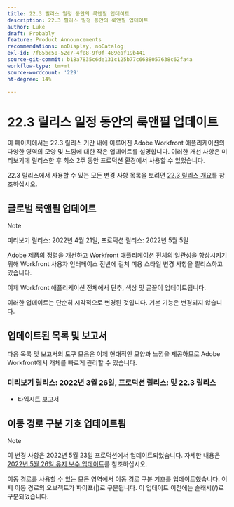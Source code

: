 ```yaml
---
title: 22.3 릴리스 일정 동안의 룩앤필 업데이트
description: 22.3 릴리스 일정 동안의 룩앤필 업데이트
author: Luke
draft: Probably
feature: Product Announcements
recommendations: noDisplay, noCatalog
exl-id: 7f85bc50-52c7-4fe8-9f0f-489eaf19b441
source-git-commit: b18a7835c6de131c125b77c6688057638c62fa4a
workflow-type: tm+mt
source-wordcount: '229'
ht-degree: 14%

---
```


# 22.3 릴리스 일정 동안의 룩앤필 업데이트

이 페이지에서는 22.3 릴리스 기간 내에 이루어진 Adobe Workfront 애플리케이션의 다양한 영역의 모양 및 느낌에 대한 작은 업데이트를 설명합니다. 이러한 개선 사항은 미리보기에 릴리스한 후 최소 2주 동안 프로덕션 환경에서 사용할 수 있었습니다.

22.3 릴리스에서 사용할 수 있는 모든 변경 사항 목록을 보려면 [22.3 릴리스 개요](../../../product-announcements/product-releases/22.3-release-activity/22-3-release-overview.md)를 참조하십시오.

## 글로벌 룩앤필 업데이트

>[!NOTE]
>
>미리보기 릴리스: 2022년 4월 21일, 프로덕션 릴리스: 2022년 5월 5일

Adobe 제품의 정렬을 개선하고 Workfront 애플리케이션 전체의 일관성을 향상시키기 위해 Workfront 사용자 인터페이스 전반에 걸쳐 미용 스타일 변경 사항을 릴리스하고 있습니다.

이제 Workfront 애플리케이션 전체에서 단추, 색상 및 글꼴이 업데이트됩니다.

이러한 업데이트는 단순히 시각적으로 변경된 것입니다. 기본 기능은 변경되지 않습니다.

## 업데이트된 목록 및 보고서

다음 목록 및 보고서의 도구 모음은 이제 현대적인 모양과 느낌을 제공하므로 Adobe Workfront에서 개체를 빠르게 관리할 수 있습니다.

### 미리보기 릴리스: 2022년 3월 26일, 프로덕션 릴리스: 및 22.3 릴리스

* 타임시트 보고서

## 이동 경로 구분 기호 업데이트됨

>[!NOTE]
>
>이 변경 사항은 2022년 5월 23일 프로덕션에서 업데이트되었습니다. 자세한 내용은 [2022년 5월 26일 유지 보수 업데이트](https://experienceleague.adobe.com/ko/docs/workfront/using/home)를 참조하십시오.

이동 경로를 사용할 수 있는 모든 영역에서 이동 경로 구분 기호를 업데이트했습니다. 이제 이동 경로의 오브젝트가 파이프(|)로 구분됩니다. 이 업데이트 이전에는 슬래시(/)로 구분되었습니다.
